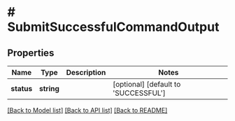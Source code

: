 # # SubmitSuccessfulCommandOutput

## Properties

Name | Type | Description | Notes
------------ | ------------- | ------------- | -------------
**status** | **string** |  | [optional] [default to 'SUCCESSFUL']

[[Back to Model list]](../../README.md#models) [[Back to API list]](../../README.md#endpoints) [[Back to README]](../../README.md)
